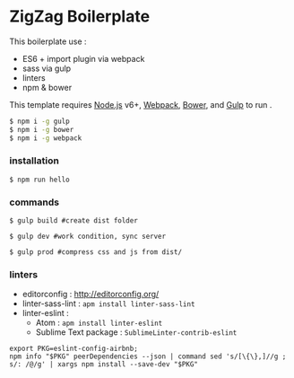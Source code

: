 # ZigZag Boilerplate


This boilerplate use :
- ES6 + import plugin via webpack
- sass via gulp
- linters
- npm & bower


This template requires [Node.js](https://nodejs.org/) v6+, [Webpack](http://webpack.github.io/docs/), [Bower](https://bower.io/#install-bower), and [Gulp](https://github.com/gulpjs/gulp/blob/master/docs/getting-started.md) to run .

```sh
$ npm i -g gulp
$ npm i -g bower
$ npm i -g webpack
```

### installation
```
$ npm run hello
```

### commands

```
$ gulp build #create dist folder
```

```
$ gulp dev #work condition, sync server
```

```
$ gulp prod #compress css and js from dist/
```

### linters
- editorconfig : http://editorconfig.org/
- linter-sass-lint : `apm install linter-sass-lint`
- linter-eslint :
	- Atom : `apm install linter-eslint`
	- Sublime Text package : `SublimeLinter-contrib-eslint`

```
export PKG=eslint-config-airbnb;
npm info "$PKG" peerDependencies --json | command sed 's/[\{\},]//g ; s/: /@/g' | xargs npm install --save-dev "$PKG"
```
